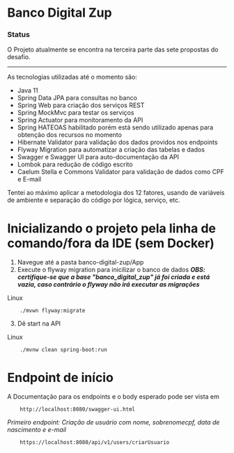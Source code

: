 # Banco Digital Zup

### Status
O Projeto atualmente se encontra na terceira parte das sete propostas do desafio.

---

As tecnologias utilizadas até o momento são:

- Java 11
- Spring Data JPA para consultas no banco
- Spring Web para criação dos serviços REST 
- Spring MockMvc para testar os serviços
- Spring Actuator para monitoramento da API
- Spring HATEOAS habilitado porém está sendo utilizado apenas para obtenção dos recursos no momento
- Hibernate Validator para validação dos dados providos nos endpoints
- Flyway Migration para automatizar a criação das tabelas e dados
- Swagger e Swagger UI para auto-documentação da API
- Lombok para redução de código escrito
- Caelum Stella e Commons Validator para validação de dados como CPF e E-mail

Tentei ao máximo aplicar a metodologia dos 12 fatores, usando de variáveis de ambiente e separação do código por lógica, serviço, etc.


# Inicializando o projeto pela linha de comando/fora da IDE (sem Docker)


1.	Navegue até a pasta banco-digital-zup/App
2.	Execute o flyway migration para inicilizar o banco de dados
    ***OBS: certifique-se que a base "banco_digital_zup" já foi criada e está vazia, caso contrário o flyway não irá executar as migrações***


Linux
```
	./mvwn flyway:migrate
```

3.	Dê start na API


Linux
```
	./mvnw clean spring-boot:run
```


# Endpoint de início


A Documentação para os endpoints e o body esperado pode ser vista em

```
	http://localhost:8080/swagger-ui.html
```

_Primeiro endpoint: Criação de usuário com nome, sobrenomecpf, data de nascimento e e-mail_

```
	https://localhost:8080/api/v1/users/criarUsuario
```
